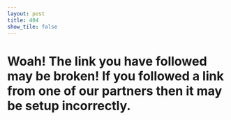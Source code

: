 ```yaml
---
layout: post
title: 404
show_tile: false
---
```


# Woah! The link you have followed may be broken! If you followed a link from one of our partners then it may be setup incorrectly.
